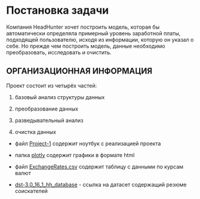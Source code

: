 # Постановка задачи
Компания HeadHunter хочет построить модель, которая бы автоматически определяла примерный уровень заработной платы, подходящей пользователю, исходя из информации, которую он указал о себе. Но прежде чем построить модель, данные необходимо преобразовать, исследовать и очистить.

## ОРГАНИЗАЦИОННАЯ ИНФОРМАЦИЯ

Проект состоит из четырёх частей:

1. базовый анализ структуры данных

2. преобразование данных

3. разведывательный анализ

4. очистка данных

* файл [Project-1](https://github.com/KirillKomarow/hh_project/blob/master/Project-1.%20%D0%9D%D0%BE%D1%83%D1%82%D0%B1%D1%83%D0%BA-%D1%88%D0%B0%D0%B1%D0%BB%D0%BE%D0%BD.ipynb) содержит ноутбук с реализацией проекта

* папка [plotly](https://github.com/KirillKomarow/hh_project/tree/master/plotly) содержит графики в формате html

* файл [ExchangeRates.csv](https://github.com/KirillKomarow/hh_project/blob/master/ExchangeRates.csv) содержит таблицу с данными по курсам валют

* [dst-3.0_16_1_hh_database](https://drive.google.com/file/d/10D2XRFnwmZuYv3eoRfz4AVpw8sM83J5O/view?usp=share_link) - ссылка на датасет содержащий резюме соискателей